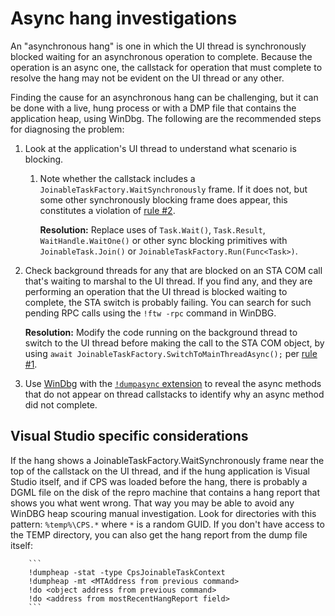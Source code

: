 # Async hang investigations

An "asynchronous hang" is one in which the UI thread is synchronously blocked waiting for an asynchronous operation to complete. Because the operation is an async one, the callstack for operation that must complete to resolve the hang may not be evident on the UI thread or any other.

Finding the cause for an asynchronous hang can be challenging, but it can be done with a live, hung process or with a DMP file that contains the application heap, using WinDbg. The following are the recommended steps for diagnosing the problem:

1. Look at the application's UI thread to understand what scenario is blocking.
   1. Note whether the callstack includes a `JoinableTaskFactory.WaitSynchronously` frame. If it does not, but some other synchronously blocking frame does appear, this constitutes a violation of [rule #2][ThreadingRules].

      **Resolution:** Replace uses of `Task.Wait()`, `Task.Result`, `WaitHandle.WaitOne()` or other sync blocking primitives with `JoinableTask.Join()` or `JoinableTaskFactory.Run(Func<Task>)`.

1. Check background threads for any that are blocked on an STA COM call that's waiting to marshal to the UI thread. If you find any, and they are performing an operation that the UI thread is blocked waiting to complete, the STA switch is probably failing. You can search for such pending RPC calls using the `!ftw -rpc` command in WinDBG.

   **Resolution:** Modify the code running on the background thread to switch to the UI thread before making the call to the STA COM object, by using `await JoinableTaskFactory.SwitchToMainThreadAsync();` per [rule #1][ThreadingRules].

1. Use [WinDbg](https://docs.microsoft.com/en-us/windows-hardware/drivers/debugger/debugger-download-tools) with the [`!dumpasync` extension](dumpasync.md) to reveal the async methods that do not appear on thread callstacks to identify why an async method did not complete.

## Visual Studio specific considerations

If the hang shows a JoinableTaskFactory.WaitSynchronously frame near the top of the callstack on the UI thread, and if the hung application is Visual Studio itself, and if CPS was loaded before the hang, there is probably a DGML file on the disk of the repro machine that contains a hang report that shows you what went wrong. That way you may be able to avoid any WinDBG heap scouring manual investigation. Look for directories with this pattern: `%temp%\CPS.*` where `*` is a random GUID.
   If you don't have access to the TEMP directory, you can also get the hang report from the dump file itself:

        ```
        !dumpheap -stat -type CpsJoinableTaskContext
        !dumpheap -mt <MTAddress from previous command>
        !do <object address from previous command>
        !do <address from mostRecentHangReport field>
        ```

[WinDbg]: https://aka.ms/windbg-direct-download
[ThreadingRules]: threading_rules.md
